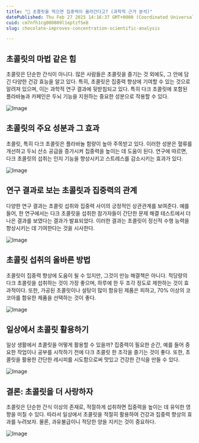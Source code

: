```yaml
---
title: "🍫 초콜릿을 먹으면 집중력이 올라간다고? (과학적 근거 분석)"
datePublished: Thu Feb 27 2025 14:16:37 GMT+0000 (Coordinated Universal Time)
cuid: cm7nfh1cg000809l1eptzf5e8
slug: chocolate-improves-concentration-scientific-analysis

---
```


## 초콜릿의 마법 같은 힘

초콜릿은 단순한 간식이 아니다. 많은 사람들은 초콜릿을 즐기는 것 외에도, 그 안에 담긴 다양한 건강 효능을 알고 있다. 특히, 초콜릿은 집중력 향상에 기여할 수 있는 것으로 알려져 있으며, 이는 과학적 연구 결과에 뒷받침되고 있다. 특히 다크 초콜릿에 포함된 플라바놀과 카페인은 두뇌 기능을 지원하는 중요한 성분으로 작용할 수 있다.

![Image](http://res.cloudinary.com/potenlab/image/upload/v1740665725/zxgpr7eygnxlyku9zbjc.png)

## 초콜릿의 주요 성분과 그 효과

초콜릿, 특히 다크 초콜릿은 플라바놀 함량이 높아 주목받고 있다. 이러한 성분은 혈류를 개선하고 두뇌 산소 공급을 증가시켜 집중력을 높이는 데 도움이 된다. 연구에 따르면, 다크 초콜릿의 섭취는 인지 기능을 향상시키고 스트레스를 감소시키는 효과가 있다.

![Image](http://res.cloudinary.com/potenlab/image/upload/v1740665740/x1xdskn46zja45hsd0et.png)

## 연구 결과로 보는 초콜릿과 집중력의 관계

다양한 연구 결과는 초콜릿 섭취와 집중력 사이의 긍정적인 상관관계를 보여준다. 예를 들어, 한 연구에서는 다크 초콜릿을 섭취한 참가자들이 간단한 문제 해결 테스트에서 더 나은 결과를 보였다는 결과가 발표되었다. 이러한 결과는 초콜릿이 정신적 수행 능력을 향상시키는 데 기여한다는 것을 시사한다.

![Image](http://res.cloudinary.com/potenlab/image/upload/v1740665754/cuzo8nq5nw6y8gnbs32t.png)

## 초콜릿 섭취의 올바른 방법

초콜릿이 집중력 향상에 도움이 될 수 있지만, 그것이 만능 해결책은 아니다. 적당량의 다크 초콜릿을 섭취하는 것이 가장 좋으며, 하루에 한 두 조각 정도로 제한하는 것이 효과적이다. 또한, 가공된 초콜릿이나 설탕이 많이 함유된 제품은 피하고, 70% 이상의 코코아를 함유한 제품을 선택하는 것이 좋다.

![Image](http://res.cloudinary.com/potenlab/image/upload/v1740665768/gbaxqeyzg753axnh43qk.png)

## 일상에서 초콜릿 활용하기

일상 생활에서 초콜릿을 어떻게 활용할 수 있을까? 집중력이 필요한 순간, 예를 들어 중요한 작업이나 공부를 시작하기 전에 다크 초콜릿 한 조각을 즐기는 것이 좋다. 또한, 초콜릿을 활용한 간단한 레시피를 시도함으로써 맛있고 건강한 간식을 만들 수 있다.

![Image](http://res.cloudinary.com/potenlab/image/upload/v1740665783/drlymi8xcp61ub27vy8p.png)

## 결론: 초콜릿을 더 사랑하자

초콜릿은 단순한 간식 이상의 존재로, 적절하게 섭취하면 집중력을 높이는 데 유익한 영향을 미칠 수 있다. 따라서 일상에서 초콜릿을 적절히 활용하여 건강과 집중력 향상의 효과를 누려보자. 물론, 과유불급이니 적당한 양을 지키는 것이 중요하다.

![Image](http://res.cloudinary.com/potenlab/image/upload/v1740665796/aqvikjtv9jfvlhegfihm.png)

